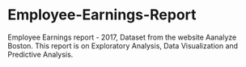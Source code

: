 # Employee-Earnings-Report
 Employee Earnings report - 2017, Dataset from the website Aanalyze Boston. This report is on Exploratory Analysis, Data Visualization and Predictive Analysis.
